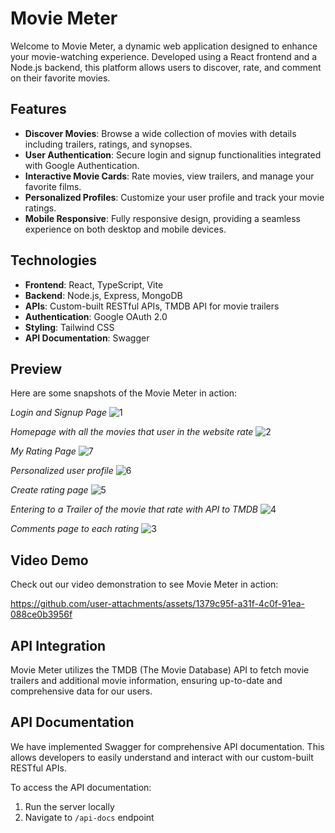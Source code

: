 # Movie Meter

Welcome to Movie Meter, a dynamic web application designed to enhance your movie-watching experience. Developed using a React frontend and a Node.js backend, this platform allows users to discover, rate, and comment on their favorite movies.

## Features

- **Discover Movies**: Browse a wide collection of movies with details including trailers, ratings, and synopses.
- **User Authentication**: Secure login and signup functionalities integrated with Google Authentication.
- **Interactive Movie Cards**: Rate movies, view trailers, and manage your favorite films.
- **Personalized Profiles**: Customize your user profile and track your movie ratings.
- **Mobile Responsive**: Fully responsive design, providing a seamless experience on both desktop and mobile devices.

## Technologies

- **Frontend**: React, TypeScript, Vite
- **Backend**: Node.js, Express, MongoDB
- **APIs**: Custom-built RESTful APIs, TMDB API for movie trailers
- **Authentication**: Google OAuth 2.0
- **Styling**: Tailwind CSS
- **API Documentation**: Swagger

## Preview

Here are some snapshots of the Movie Meter in action:

*Login and Signup Page*
![1](https://github.com/user-attachments/assets/bd3d350b-08ec-422a-83db-78a1596f3cb2)

*Homepage with all the movies that user in the website rate* 
![2](https://github.com/user-attachments/assets/a92dbf4d-e74f-40d7-aa50-9c54c650852c)

*My Rating Page*
![7](https://github.com/user-attachments/assets/bf8f1f0d-c6e2-4047-b32a-03eaea060384)

*Personalized user profile*
![6](https://github.com/user-attachments/assets/09890bee-5ab7-49bf-9abc-5cbee0b2182f)

*Create rating page*
![5](https://github.com/user-attachments/assets/2f733820-73dc-4bde-8076-2b096aa24574)

*Entering to a Trailer of the movie that rate with API to TMDB*
![4](https://github.com/user-attachments/assets/1cd5923a-cd65-4a80-88a0-fa9f9ce717bf)

*Comments page to each rating*
![3](https://github.com/user-attachments/assets/6df34bbd-3322-42ee-94c0-d31200aeac24)

## Video Demo

Check out our video demonstration to see Movie Meter in action:

https://github.com/user-attachments/assets/1379c95f-a31f-4c0f-91ea-088ce0b3956f

## API Integration

Movie Meter utilizes the TMDB (The Movie Database) API to fetch movie trailers and additional movie information, ensuring up-to-date and comprehensive data for our users.

## API Documentation

We have implemented Swagger for comprehensive API documentation. This allows developers to easily understand and interact with our custom-built RESTful APIs.

To access the API documentation:
1. Run the server locally
2. Navigate to `/api-docs` endpoint



